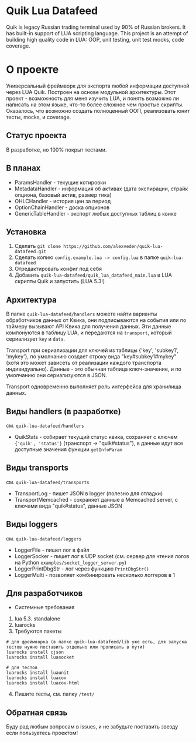 # Quik Lua Datafeed

Quik is legacy Russian trading terminal used by 90% of Russian brokers. It has built-in support of LUA scripting language. 
This project is an attempt of building high quality code in LUA: OOP, unit testing, unit test mocks, code coverage. 


# О проекте
Универсальный фреймворк для экспорта любой информации доступной через LUA Quik. Построен на основе модульной архитектуры. 
Этот проект - возможность для меня изучить LUA, и понять возможно ли написать на этом языке, что-то более сложное чем простые
скрипты. Оказалось, что возможно создать полноценный ООП, реализовать юнит тесты, mocks, и coverage. 


## Статус проекта
В разработке, но 100% покрыт тестами. 

## В планах
* ParamsHandler - текущие котировки
* MetadataHandler - информация об активах (дата экспирации, страйк опциона, базовый актив, размер тика)
* OHLCHandler - история цен за период
* OptionChainHandler - доска опционов
* GenericTableHandler - экспорт любых доступных таблиц в квике


## Установка
1. Сделать `git clone https://github.com/alexveden/quik-lua-datafeed.git`
2. Сделать копию `config.example.lua -> config.lua` в папке `quik-lua-datafeed`
3. Отредактировать конфиг под себя
4. Добавить `quik-lua-datafeed/quik_lua_datafeed_main.lua` в LUA скрипты Quik и запустить (LUA 5.3!)


## Архитектура
В папке `quik-lua-datafeed/handlers` можете найти варианты обработчиков данных от Квика, они подписываются на события или по 
таймеру вызывают API Квика для получения данных. Эти данные компонуются в таблицу LUA, и передаются на `transport`, который сериализует
`key` и `data`. 

Transport при сериализации для ключей из таблицы {'key', 'subkey1', 'mykey'}, по умолчанию создает строку вида "key#subkey1#mykey" 
(хотя это может зависеть от реализации каждого транспорта индивидуально). Данные - это обычная таблица ключ-значение, и по умолчанию
они сериализуются в JSON.

Transport одновременно выполняет роль интерфейса для хранилища данных.

## Виды handlers (в разработке)
см. `quik-lua-datafeed/handlers`

* QuikStats - собирает текущий статус квика, сохраняет с ключем `{'quik', 'status'}` (транспорт -> "quik#status"), в данные идут все доступные
значения функции `getInfoParam`

## Виды transports
см. `quik-lua-datafeed/transports`

* TransportLog - пишет JSON в logger (полезно для отладки)
* TransportMemcached - сохраняет данные в Memcached server, с ключами вида "quik#status", данные JSON


## Виды loggers
см. `quik-lua-datafeed/loggers`
* LoggerFile - пишет лог в файл
* LoggerSocker - пишет лог в UDP socket (см. сервер для чтения логов на Python `examples/socket_logger_server.py`)
* LoggerPrintDbgStr - лог через функцию `PrintDbgStr()`
* LoggerMulti - позволяет комбинировать несколько логгеров в 1


## Для разработчиков
* Системные требования
1. lua 5.3. standalone
2. luarocks
3. Требуются пакеты
```
# для фреймворка (в папке quik-lua-datafeed/lib уже есть, для запуска тестов нужно поставить отдельно или прописать в пути)
luarocks install cjson
luarocks install luasocket

# для тестов
luarocks install luaunit
luarocks install luacov
luarocks install luacov-html
```
4. Пишите тесты, см. папку `/test/`

## Обратная связь
Буду рад любым вопросам в issues, и не забудьте поставить звезду если пользуетесь проектом!

